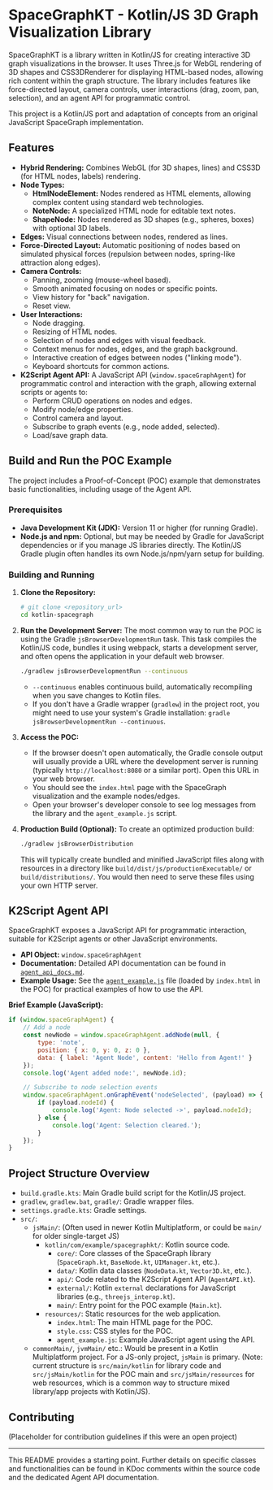 # SpaceGraphKT - Kotlin/JS 3D Graph Visualization Library

SpaceGraphKT is a library written in Kotlin/JS for creating interactive 3D graph visualizations in the browser. It uses Three.js for WebGL rendering of 3D shapes and CSS3DRenderer for displaying HTML-based nodes, allowing rich content within the graph structure. The library includes features like force-directed layout, camera controls, user interactions (drag, zoom, pan, selection), and an agent API for programmatic control.

This project is a Kotlin/JS port and adaptation of concepts from an original JavaScript SpaceGraph implementation.

## Features

*   **Hybrid Rendering:** Combines WebGL (for 3D shapes, lines) and CSS3D (for HTML nodes, labels) rendering.
*   **Node Types:**
    *   **HtmlNodeElement:** Nodes rendered as HTML elements, allowing complex content using standard web technologies.
    *   **NoteNode:** A specialized HTML node for editable text notes.
    *   **ShapeNode:** Nodes rendered as 3D shapes (e.g., spheres, boxes) with optional 3D labels.
*   **Edges:** Visual connections between nodes, rendered as lines.
*   **Force-Directed Layout:** Automatic positioning of nodes based on simulated physical forces (repulsion between nodes, spring-like attraction along edges).
*   **Camera Controls:**
    *   Panning, zooming (mouse-wheel based).
    *   Smooth animated focusing on nodes or specific points.
    *   View history for "back" navigation.
    *   Reset view.
*   **User Interactions:**
    *   Node dragging.
    *   Resizing of HTML nodes.
    *   Selection of nodes and edges with visual feedback.
    *   Context menus for nodes, edges, and the graph background.
    *   Interactive creation of edges between nodes ("linking mode").
    *   Keyboard shortcuts for common actions.
*   **K2Script Agent API:** A JavaScript API (`window.spaceGraphAgent`) for programmatic control and interaction with the graph, allowing external scripts or agents to:
    *   Perform CRUD operations on nodes and edges.
    *   Modify node/edge properties.
    *   Control camera and layout.
    *   Subscribe to graph events (e.g., node added, selected).
    *   Load/save graph data.

## Build and Run the POC Example

The project includes a Proof-of-Concept (POC) example that demonstrates basic functionalities, including usage of the Agent API.

### Prerequisites

*   **Java Development Kit (JDK):** Version 11 or higher (for running Gradle).
*   **Node.js and npm:** Optional, but may be needed by Gradle for JavaScript dependencies or if you manage JS libraries directly. The Kotlin/JS Gradle plugin often handles its own Node.js/npm/yarn setup for building.

### Building and Running

1.  **Clone the Repository:**
    ```bash
    # git clone <repository_url>
    cd kotlin-spacegraph
    ```

2.  **Run the Development Server:**
    The most common way to run the POC is using the Gradle `jsBrowserDevelopmentRun` task. This task compiles the Kotlin/JS code, bundles it using webpack, starts a development server, and often opens the application in your default web browser.
    ```bash
    ./gradlew jsBrowserDevelopmentRun --continuous
    ```
    *   `--continuous` enables continuous build, automatically recompiling when you save changes to Kotlin files.
    *   If you don't have a Gradle wrapper (`gradlew`) in the project root, you might need to use your system's Gradle installation: `gradle jsBrowserDevelopmentRun --continuous`.

3.  **Access the POC:**
    *   If the browser doesn't open automatically, the Gradle console output will usually provide a URL where the development server is running (typically `http://localhost:8080` or a similar port). Open this URL in your web browser.
    *   You should see the `index.html` page with the SpaceGraph visualization and the example nodes/edges.
    *   Open your browser's developer console to see log messages from the library and the `agent_example.js` script.

4.  **Production Build (Optional):**
    To create an optimized production build:
    ```bash
    ./gradlew jsBrowserDistribution
    ```
    This will typically create bundled and minified JavaScript files along with resources in a directory like `build/dist/js/productionExecutable/` or `build/distributions/`. You would then need to serve these files using your own HTTP server.

## K2Script Agent API

SpaceGraphKT exposes a JavaScript API for programmatic interaction, suitable for K2Script agents or other JavaScript environments.

*   **API Object:** `window.spaceGraphAgent`
*   **Documentation:** Detailed API documentation can be found in [`agent_api_docs.md`](agent_api_docs.md).
*   **Example Usage:** See the [`agent_example.js`](src/jsMain/resources/agent_example.js) file (loaded by `index.html` in the POC) for practical examples of how to use the API.

**Brief Example (JavaScript):**
```javascript
if (window.spaceGraphAgent) {
    // Add a node
    const newNode = window.spaceGraphAgent.addNode(null, {
        type: 'note',
        position: { x: 0, y: 0, z: 0 },
        data: { label: 'Agent Node', content: 'Hello from Agent!' }
    });
    console.log('Agent added node:', newNode.id);

    // Subscribe to node selection events
    window.spaceGraphAgent.onGraphEvent('nodeSelected', (payload) => {
        if (payload.nodeId) {
            console.log('Agent: Node selected ->', payload.nodeId);
        } else {
            console.log('Agent: Selection cleared.');
        }
    });
}
```

## Project Structure Overview

*   `build.gradle.kts`: Main Gradle build script for the Kotlin/JS project.
*   `gradlew`, `gradlew.bat`, `gradle/`: Gradle wrapper files.
*   `settings.gradle.kts`: Gradle settings.
*   `src/`:
    *   `jsMain/`: (Often used in newer Kotlin Multiplatform, or could be `main/` for older single-target JS)
        *   `kotlin/com/example/spacegraphkt/`: Kotlin source code.
            *   `core/`: Core classes of the SpaceGraph library (`SpaceGraph.kt`, `BaseNode.kt`, `UIManager.kt`, etc.).
            *   `data/`: Kotlin data classes (`NodeData.kt`, `Vector3D.kt`, etc.).
            *   `api/`: Code related to the K2Script Agent API (`AgentAPI.kt`).
            *   `external/`: Kotlin `external` declarations for JavaScript libraries (e.g., `threejs_interop.kt`).
            *   `main/`: Entry point for the POC example (`Main.kt`).
        *   `resources/`: Static resources for the web application.
            *   `index.html`: The main HTML page for the POC.
            *   `style.css`: CSS styles for the POC.
            *   `agent_example.js`: Example JavaScript agent using the API.
    *   `commonMain/`, `jvmMain/` etc.: Would be present in a Kotlin Multiplatform project. For a JS-only project, `jsMain` is primary. (Note: current structure is `src/main/kotlin` for library code and `src/jsMain/kotlin` for the POC main and `src/jsMain/resources` for web resources, which is a common way to structure mixed library/app projects with Kotlin/JS).

## Contributing

(Placeholder for contribution guidelines if this were an open project)

---
This README provides a starting point. Further details on specific classes and functionalities can be found in KDoc comments within the source code and the dedicated Agent API documentation.
